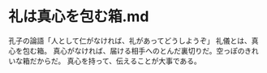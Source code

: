 # 礼は真心を包む箱.md

孔子の論語「人として仁がなければ、礼があってどうしようぞ」
礼儀とは、真心を包む箱。
真心がなければ、届ける相手へのとんだ裏切りだ。空っぽのきれいな箱だからだ。
真心を持って、伝えることが大事である。
